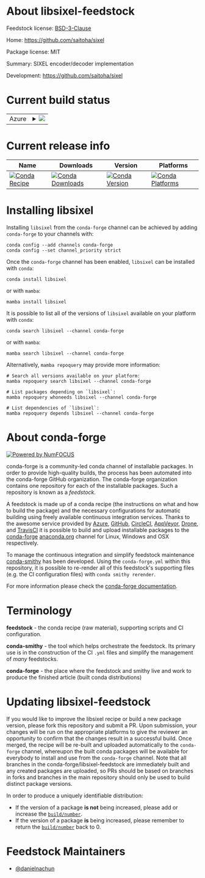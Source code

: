 About libsixel-feedstock
========================

Feedstock license: [BSD-3-Clause](https://github.com/conda-forge/libsixel-feedstock/blob/main/LICENSE.txt)

Home: https://github.com/saitoha/sixel

Package license: MIT

Summary: SIXEL encoder/decoder implementation

Development: https://github.com/saitoha/sixel

Current build status
====================


<table>
    
  <tr>
    <td>Azure</td>
    <td>
      <details>
        <summary>
          <a href="https://dev.azure.com/conda-forge/feedstock-builds/_build/latest?definitionId=25901&branchName=main">
            <img src="https://dev.azure.com/conda-forge/feedstock-builds/_apis/build/status/libsixel-feedstock?branchName=main">
          </a>
        </summary>
        <table>
          <thead><tr><th>Variant</th><th>Status</th></tr></thead>
          <tbody><tr>
              <td>linux_64</td>
              <td>
                <a href="https://dev.azure.com/conda-forge/feedstock-builds/_build/latest?definitionId=25901&branchName=main">
                  <img src="https://dev.azure.com/conda-forge/feedstock-builds/_apis/build/status/libsixel-feedstock?branchName=main&jobName=linux&configuration=linux%20linux_64_" alt="variant">
                </a>
              </td>
            </tr><tr>
              <td>osx_64</td>
              <td>
                <a href="https://dev.azure.com/conda-forge/feedstock-builds/_build/latest?definitionId=25901&branchName=main">
                  <img src="https://dev.azure.com/conda-forge/feedstock-builds/_apis/build/status/libsixel-feedstock?branchName=main&jobName=osx&configuration=osx%20osx_64_" alt="variant">
                </a>
              </td>
            </tr>
          </tbody>
        </table>
      </details>
    </td>
  </tr>
</table>

Current release info
====================

| Name | Downloads | Version | Platforms |
| --- | --- | --- | --- |
| [![Conda Recipe](https://img.shields.io/badge/recipe-libsixel-green.svg)](https://anaconda.org/conda-forge/libsixel) | [![Conda Downloads](https://img.shields.io/conda/dn/conda-forge/libsixel.svg)](https://anaconda.org/conda-forge/libsixel) | [![Conda Version](https://img.shields.io/conda/vn/conda-forge/libsixel.svg)](https://anaconda.org/conda-forge/libsixel) | [![Conda Platforms](https://img.shields.io/conda/pn/conda-forge/libsixel.svg)](https://anaconda.org/conda-forge/libsixel) |

Installing libsixel
===================

Installing `libsixel` from the `conda-forge` channel can be achieved by adding `conda-forge` to your channels with:

```
conda config --add channels conda-forge
conda config --set channel_priority strict
```

Once the `conda-forge` channel has been enabled, `libsixel` can be installed with `conda`:

```
conda install libsixel
```

or with `mamba`:

```
mamba install libsixel
```

It is possible to list all of the versions of `libsixel` available on your platform with `conda`:

```
conda search libsixel --channel conda-forge
```

or with `mamba`:

```
mamba search libsixel --channel conda-forge
```

Alternatively, `mamba repoquery` may provide more information:

```
# Search all versions available on your platform:
mamba repoquery search libsixel --channel conda-forge

# List packages depending on `libsixel`:
mamba repoquery whoneeds libsixel --channel conda-forge

# List dependencies of `libsixel`:
mamba repoquery depends libsixel --channel conda-forge
```


About conda-forge
=================

[![Powered by
NumFOCUS](https://img.shields.io/badge/powered%20by-NumFOCUS-orange.svg?style=flat&colorA=E1523D&colorB=007D8A)](https://numfocus.org)

conda-forge is a community-led conda channel of installable packages.
In order to provide high-quality builds, the process has been automated into the
conda-forge GitHub organization. The conda-forge organization contains one repository
for each of the installable packages. Such a repository is known as a *feedstock*.

A feedstock is made up of a conda recipe (the instructions on what and how to build
the package) and the necessary configurations for automatic building using freely
available continuous integration services. Thanks to the awesome service provided by
[Azure](https://azure.microsoft.com/en-us/services/devops/), [GitHub](https://github.com/),
[CircleCI](https://circleci.com/), [AppVeyor](https://www.appveyor.com/),
[Drone](https://cloud.drone.io/welcome), and [TravisCI](https://travis-ci.com/)
it is possible to build and upload installable packages to the
[conda-forge](https://anaconda.org/conda-forge) [anaconda.org](https://anaconda.org/)
channel for Linux, Windows and OSX respectively.

To manage the continuous integration and simplify feedstock maintenance
[conda-smithy](https://github.com/conda-forge/conda-smithy) has been developed.
Using the ``conda-forge.yml`` within this repository, it is possible to re-render all of
this feedstock's supporting files (e.g. the CI configuration files) with ``conda smithy rerender``.

For more information please check the [conda-forge documentation](https://conda-forge.org/docs/).

Terminology
===========

**feedstock** - the conda recipe (raw material), supporting scripts and CI configuration.

**conda-smithy** - the tool which helps orchestrate the feedstock.
                   Its primary use is in the construction of the CI ``.yml`` files
                   and simplify the management of *many* feedstocks.

**conda-forge** - the place where the feedstock and smithy live and work to
                  produce the finished article (built conda distributions)


Updating libsixel-feedstock
===========================

If you would like to improve the libsixel recipe or build a new
package version, please fork this repository and submit a PR. Upon submission,
your changes will be run on the appropriate platforms to give the reviewer an
opportunity to confirm that the changes result in a successful build. Once
merged, the recipe will be re-built and uploaded automatically to the
`conda-forge` channel, whereupon the built conda packages will be available for
everybody to install and use from the `conda-forge` channel.
Note that all branches in the conda-forge/libsixel-feedstock are
immediately built and any created packages are uploaded, so PRs should be based
on branches in forks and branches in the main repository should only be used to
build distinct package versions.

In order to produce a uniquely identifiable distribution:
 * If the version of a package **is not** being increased, please add or increase
   the [``build/number``](https://docs.conda.io/projects/conda-build/en/latest/resources/define-metadata.html#build-number-and-string).
 * If the version of a package **is** being increased, please remember to return
   the [``build/number``](https://docs.conda.io/projects/conda-build/en/latest/resources/define-metadata.html#build-number-and-string)
   back to 0.

Feedstock Maintainers
=====================

* [@danielnachun](https://github.com/danielnachun/)

